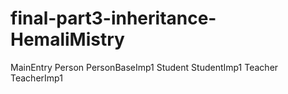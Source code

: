 # final-part3-inheritance-HemaliMistry
MainEntry
Person 
PersonBaseImp1
Student
StudentImp1
Teacher
TeacherImp1
